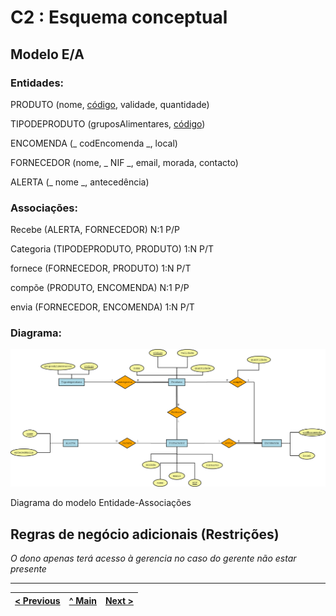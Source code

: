 # C2 : Esquema conceptual

## Modelo E/A


### Entidades: 

PRODUTO (nome, <ins>código</ins>, validade, quantidade)

TIPODEPRODUTO (gruposAlimentares, <ins>código</ins>)

ENCOMENDA (_ codEncomenda _, local)

FORNECEDOR (nome, _ NIF _, email, morada, contacto)

ALERTA (_ nome _, antecedência)


### Associações:


Recebe (ALERTA, FORNECEDOR)			       N:1 P/P

Categoria (TIPODEPRODUTO, PRODUTO)     1:N P/T

fornece (FORNECEDOR, PRODUTO)		       1:N P/T

compõe (PRODUTO, ENCOMENDA)            N:1 P/P

envia (FORNECEDOR, ENCOMENDA)          1:N P/T


### Diagrama: 
![An alternative description](imagens/diagrama.png)   

Diagrama do modelo Entidade-Associações  


## Regras de negócio adicionais (Restrições)
_O dono apenas terá acesso à gerencia no caso do gerente não estar presente_

---
[< Previous](rebd01.md) | [^ Main](https://github.com/TCM21-SIBD03/reportSIBD) | [Next >](rebd03.md)
:--- | :---: | ---: 
